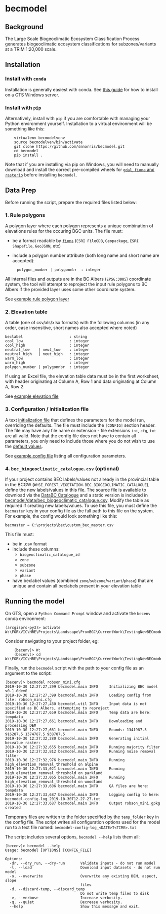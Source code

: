 # becmodel

## Background

The Large Scale Biogeoclimatic Ecosystem Classification Process generates biogeoclimatic ecosystem classifications for subzones/variants at a TRIM 1:20,000 scale.


## Installation


### Install with `conda`

Installation is generally easiest with conda.  See [this guide](doc/gts_install.md) for how to install on a GTS Windows server.

### Install with `pip`

Alternatively, install with `pip` if you are comfortable with managing your Python environment yourself. Installation to a virtual environment will be something like this:

        virtualenv becmodelvenv
        source becmodelven/bin/activate
        git clone https://github.com/smnorris/becmodel.git
        cd becmodel
        pip install .

Note that if you are installing via pip on Windows, you will need to manually download and install the correct pre-compiled wheels for [`gdal`, `fiona` and `rasterio`](https://www.lfd.uci.edu/~gohlke/pythonlibs/#gdal) before installing `becmodel`.


## Data Prep

Before running the script, prepare the required files listed below:

### 1. Rule polygons

A polygon layer where each polygon represents a unique combination of elevations rules for the occuring BGC units. The file must:

- be a format readable by [`fiona`](https://github.com/Toblerity/Fiona) (`ESRI FileGDB`, `Geopackage`, `ESRI Shapefile`, `GeoJSON`, etc)
- include a polygon number attribute (both long name and short name are accepted):

        polygon_number | polygonnbr  : integer

All internal files and outputs are in the BC Albers (`EPSG:3005`) coordinate system, the tool will attempt to reproject the input rule polygons to BC Albers if the provided layer uses some other coordinate system.

See [example rule polygon layer](tests/data/rulepolys_4326.geojson)

### 2. Elevation table

A table (one of csv/xls/xlsx formats) with the following columns (in any order, case insensitive, short names also accepted where noted)


    beclabel                     : string
    cool_low                     : integer
    cool_high                    : integer
    neutral_low    | neut_low    : integer
    neutral_high   | neut_high   : integer
    warm_low                     : integer
    warm_high                    : integer
    polygon_number | polygonnbr  : integer

If using an Excel file, the elevation table data must be in the first worksheet, with header originating at Column A, Row 1 and data originating at Column A, Row 2.

See [example elevation file](examples/robson/elevation.csv)

### 3. Configuration / initialization file

A text [initialization file](https://docs.python.org/3/library/configparser.html#supported-ini-file-structure) that defines the parameters for the model run, overriding the defaults. The file must include the `[CONFIG]` section header. The file may have any file name or extension - file extensions `ini`, `cfg`, `txt` are all valid. Note that the config file does not have to contain all parameters, you only need to include those where you do not wish to use the [default values](becmodel/config.py).

See [example config file](sample_config.cfg) listing all configuration parameters.


### 4. `bec_biogeoclimatic_catalogue.csv` (optional)

If your project contains BEC labels/values not already in the provincial table in the BCGW (`WHSE_FOREST_VEGETATION.BEC_BIOGEOCLIMATIC_CATALOGUE`), define the new labels/values in this file. The source file is available to download via the [DataBC Catalogue](https://catalogue.data.gov.bc.ca/dataset/bec-map-attribute-catalogue) and a static version is included in [becmodel/data/bec_biogeoclimatic_catalogue.csv](becmodel/data/bec_biogeoclimatic_catalogue.csv). Modify the table as required if creating new labels/values. To use this file, you must define the `becmaster` key in your config file as the full path to this file on the system. For example, the config would look something like this:

`becmaster = C:\projects\bec\custom_bec_master.csv`

This file must:

- be in .csv format
- include these columns:
    + `biogeoclimatic_catalogue_id`
    + `zone`
    + `subzone`
    + `variant`
    + `phase`
- have beclabel values (combined `zone`/`subzone`/`variant`/`phase`) that are unique and contain all beclabels present in your elevation table

##  Running the model

On GTS, open a `Python Command Prompt` window and activate the `becenv` conda environment:

    (arcgispro-py3)> activate W:\FOR\VIC\HRE\Projects\Landscape\ProvBGC\CurrentWork\TestingNewBECmodel2019\becmodel\becenv

Consider navigating to your project folder, eg:

        (becenv)> W:
        (becenv)> cd W:\FOR\VIC\HRE\Projects\Landscape\ProvBGC\CurrentWork\TestingNewBECmodel2019\sample_projects\robson

Finally, run the `becmodel` script with the path to your config file as an argument to the script:


    (becenv)> becmodel robson_mini.cfg
    2019-10-30 12:27:27,399 becmodel.main INFO     Initializing BEC model v0.1.0dev0
    2019-10-30 12:27:27,399 becmodel.main INFO     Loading config from file: robson_mini.cfg
    2019-10-30 12:27:27,480 becmodel.util INFO     Input data is not specified as BC Albers, attempting to reproject
    2019-10-30 12:27:27,659 becmodel.main INFO     Temp data are here: tempdata
    2019-10-30 12:27:27,661 becmodel.main INFO     Downloading and processing DEM
    2019-10-30 12:27:27,661 becmodel.main INFO     Bounds: 1341987.5 916287.5 1374787.5 938787.5
    2019-10-30 12:27:32,280 becmodel.main INFO     Generating initial becvalue raster:
    2019-10-30 12:27:32,655 becmodel.main INFO     Running majority filter
    2019-10-30 12:27:32,812 becmodel.main INFO     Running noise removal filter
    2019-10-30 12:27:32,976 becmodel.main INFO     Running high_elevation_removal_threshold on alpine
    2019-10-30 12:27:33,021 becmodel.main INFO     Running high_elevation_removal_threshold on parkland
    2019-10-30 12:27:33,065 becmodel.main INFO     Running high_elevation_removal_threshold on woodland
    2019-10-30 12:27:33,606 becmodel.main INFO     QA files are here: tempdata
    2019-10-30 12:27:33,687 becmodel.main INFO     Logging config to here: becmodel-config-log_2019-10-30T12-27-27.txt
    2019-10-30 12:27:33,687 becmodel.main INFO     Output robson_mini.gpkg created

Temporary files are written to the folder specified by the `temp_folder` key in the config file. The script writes all configuration options used for the model run to a text file named: `becmodel-config-log_<DATE>T<TIME>.txt`

The script includes several options, `becmodel --help` lists them all:

    (becenv)> becmodel --help
    Usage: becmodel [OPTIONS] [CONFIG_FILE]

    Options:
      -dr, --dry_run, --dry-run       Validate inputs - do not run model
      -l, --load                      Download input datasets - do not run model
      -o, --overwrite                 Overwrite any existing DEM, aspect, slope
                                      files
      -d, --discard-temp, --discard_temp
                                      Do not write temp files to disk
      -v, --verbose                   Increase verbosity.
      -q, --quiet                     Decrease verbosity.
      --help                          Show this message and exit.